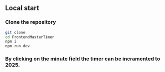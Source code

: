 ## Local start

### Clone the repository

```bash
git clone
cd FrontendMasterTimer
npm i
npm run dev
```

### By clicking on the minute field the timer can be incramented to 2025.
